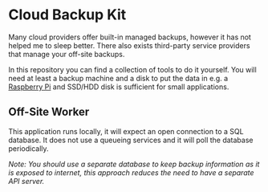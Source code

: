 # Cloud Backup Kit

Many cloud providers offer built-in managed backups, however it has not helped me to sleep better.
There also exists third-party service providers that manage your off-site backups.

In this repository you can find a collection of tools to do it yourself.
You will need at least a backup machine and a disk to put the data in e.g.
a [Raspberry Pi](https://www.raspberrypi.com/) and SSD/HDD disk is sufficient for small applications.

## Off-Site Worker

This application runs locally, it will expect an open connection to a SQL database.
It does not use a queueing services and it will poll the database periodically.

_Note: You should use a separate database to keep backup information as it is exposed to internet, this approach reduces
the need to have a separate API server._

